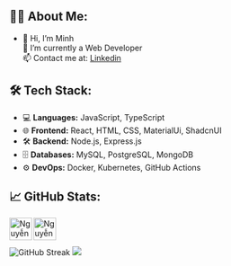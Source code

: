 ## 👨‍💻 About Me:
- 👋 Hi, I’m Minh 
<br/>👀 I’m currently a Web Developer
<br/>📫 Contact me at: [Linkedin](https://www.linkedin.com/in/minh-quang-3325b9209/)

## 🛠 Tech Stack:
- 💻 **Languages:** JavaScript, TypeScript
- 🌐 **Frontend:** React, HTML, CSS, MaterialUi, ShadcnUI
- 🛠 **Backend:** Node.js, Express.js
- 🗄 **Databases:** MySQL, PostgreSQL, MongoDB
- ⚙️ **DevOps:** Docker, Kubernetes, GitHub Actions

## 📈 GitHub Stats:
<div>
<a href="https://www.facebook.com/hgck000/">
  <img align="left" width="40px" alt="Nguyễn Quang Minh | Facebook" src="https://img.icons8.com/doodle/48/000000/facebook-new.png"/>
</a>

<a href="https://www.instagram.com/toilaqminh/">
  <img align="left" width="40px" alt="Nguyễn Quang Minh | Instagram" src="https://image.similarpng.com/file/similarpng/very-thumbnail/2020/04/Instagram-logo-icon-social-media-hand-drawn-png.png"/>
</a>
</div>

<br />
<br />
<br />

<img src="http://github-readme-streak-stats.herokuapp.com?user=hgck000" alt="GitHub Streak" />

<picture>
  <source
    srcset="https://github-readme-stats.vercel.app/api?username=hgck000&show_icons=true&theme=dark"
    media="(prefers-color-scheme: dark)"
  />
  <source
    srcset="https://github-readme-stats.vercel.app/api?username=hgck000&show_icons=true"
    media="(prefers-color-scheme: light), (prefers-color-scheme: no-preference)"
  />
  <img src="https://github-readme-stats.vercel.app/api?username=anuraghazra&show_icons=true" />
</picture>
     
